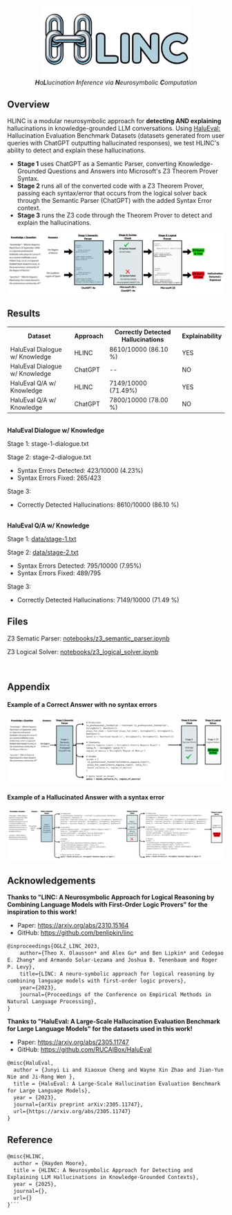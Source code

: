 <p align="center">
  <img src="images/logo.png" width="350" title="HLINC">
  <br>
  <i><b>H</b>a<b>L</b>lucination <b>I</b>nference via <b>N</b>eurosymbolic <b>C</b>omputation</i>
</p>



## Overview

HLINC is a modular neurosymbolic approach for <b>detecting AND explaining</b> hallucinations in knowledge-grounded LLM conversations. Using [HaluEval:](https://github.com/RUCAIBox/HaluEval/tree/main) Hallucination Evaluation Benchmark Datasets (datasets generated from user queries with ChatGPT outputting hallucinated responses), we test HLINC's ability to detect and explain these hallucinations.
	
- **Stage 1** uses ChatGPT as a Semantic Parser, converting Knowledge-Grounded Questions and Answers into Microsoft's Z3 Theorem Prover Syntax. 
- **Stage 2** runs all of the converted code with a Z3 Theorem Prover, passing each syntax/error that occurs from the logical solver back through the Semantic Parser (ChatGPT) with the added Syntax Error context.
- **Stage 3** runs the Z3 code through the Theorem Prover to detect and explain the hallucinations.  

<p align="center">
  <img src="images/example-1.png" title="HLINC stages">
</p>


## Results

<body>


<table>
  <tr>
    <th>Dataset</th>
    <th>Approach</th>
    <th>Correctly Detected Hallucinations</th>
    <th>Explainability</th>
  </tr>
  <tr>
    <td>HaluEval Dialogue w/ Knowledge</td>
    <td>HLINC</td>
    <td>8610/10000 (86.10 %)</td>
    <td>YES</td>
  </tr>
  <tr>
    <td>HaluEval Dialogue w/ Knowledge</td>
    <td>ChatGPT</td>
    <td>--</td>
    <td>NO</td>
  </tr>
  <tr>
    <td>HaluEval Q/A w/ Knowledge</td>
    <td>HLINC</td>
    <td>7149/10000 (71.49%)</td>
    <td>YES</td>
  </tr>
  <tr>
    <td>HaluEval Q/A w/ Knowledge</td>
    <td>ChatGPT</td>
    <td>7800/10000 (78.00 %)</td>
    <td>NO</td>
  </tr>
  
</table>

</body>

<br>
<b>HaluEval Dialogue w/ Knowledge</b> <br>

Stage 1: stage-1-dialogue.txt
  
Stage 2: stage-2-dialogue.txt
- Syntax Errors Detected: 423/10000 (4.23%)
- Syntax Errors Fixed: 265/423

Stage 3:
- Correctly Detected Hallucinations: 8610/10000 (86.10 %)

<br>
<b>HaluEval Q/A w/ Knowledge</b> <br>

Stage 1: [data/stage-1.txt](https://github.com/HaydenMM/HLINC/blob/dev/data/stage-1.txt)
  
Stage 2: [data/stage-2.txt](https://github.com/HaydenMM/HLINC/blob/dev/data/stage-2.txt)
- Syntax Errors Detected: 795/10000 (7.95%)
- Syntax Errors Fixed: 489/795

Stage 3:
- Correctly Detected Hallucinations: 7149/10000 (71.49 %)

## Files
Z3 Sematic Parser: [notebooks/z3_semantic_parser.ipynb](https://github.com/HaydenMM/HLINC/blob/dev/notebooks/z3_semantic_parser.ipynb)

Z3 Logical Solver: [notebooks/z3_logical_solver.ipynb](https://github.com/HaydenMM/HLINC/blob/dev/notebooks/z3_logical_solver.ipynb)


<br>



## Appendix
#### Example of a Correct Answer with no syntax errors
<p align="center">
  <img src="images/example_2.png" title="Example of the right answer with no syntax errors">
</p>

#### Example of a Hallucinated Answer with a syntax error
<p align="center">
  <img src="images/example_3.png" title="Example of the hallucinated answer with syntax errors">
</p>

## Acknowledgements
<b>Thanks to "LINC: A Neurosymbolic Approach for Logical Reasoning by Combining Language Models with First-Order Logic Provers" for the inspiration to this work!</b>
<br>
- Paper: https://arxiv.org/abs/2310.15164
- GitHub: https://github.com/benlipkin/linc
```
@inproceedings{OGLZ_LINC_2023,
	author={Theo X. Olausson* and Alex Gu* and Ben Lipkin* and Cedegao E. Zhang* and Armando Solar-Lezama and Joshua B. Tenenbaum and Roger P. Levy},
	title={LINC: A neuro-symbolic approach for logical reasoning by combining language models with first-order logic provers},
	year={2023},
	journal={Proceedings of the Conference on Empirical Methods in Natural Language Processing},
}
```
<b>Thanks to "HaluEval: A Large-Scale Hallucination Evaluation Benchmark for Large Language Models" for the datasets used in this work!</b>
<br>
- Paper: https://arxiv.org/abs/2305.11747
- GitHub: https://github.com/RUCAIBox/HaluEval
```
@misc{HaluEval,
  author = {Junyi Li and Xiaoxue Cheng and Wayne Xin Zhao and Jian-Yun Nie and Ji-Rong Wen },
  title = {HaluEval: A Large-Scale Hallucination Evaluation Benchmark for Large Language Models},
  year = {2023},
  journal={arXiv preprint arXiv:2305.11747},
  url={https://arxiv.org/abs/2305.11747}
}
```




## Reference
```
@misc{HLINC,
  author = {Hayden Moore},
  title = {HLINC: A Neurosymbolic Approach for Detecting and Explaining LLM Hallucinations in Knowledge-Grounded Contexts},
  year = {2025},
  journal={},
  url={}
}```
